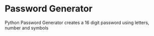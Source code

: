 # Password Generator
Python Password Generator creates a 16 digit password using letters, number and symbols

